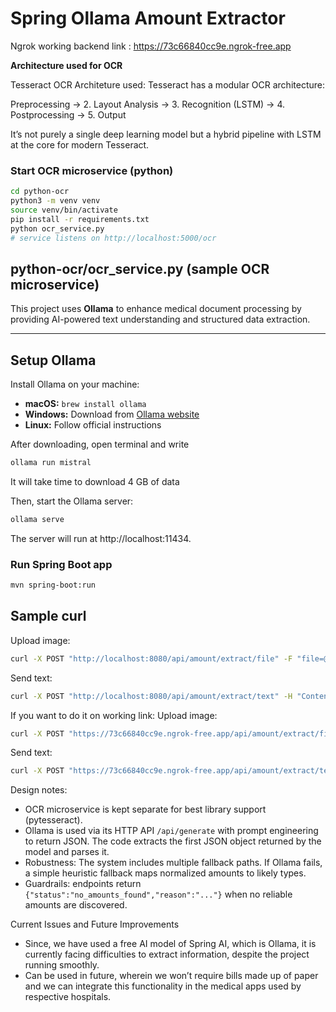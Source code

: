 # Spring Ollama Amount Extractor

Ngrok working backend link : https://73c66840cc9e.ngrok-free.app

**Architecture used for OCR**

Tesseract OCR Architeture used:
Tesseract has a modular OCR architecture:

Preprocessing → 2. Layout Analysis → 3. Recognition (LSTM) → 4. Postprocessing → 5. Output

It’s not purely a single deep learning model but a hybrid pipeline with LSTM at the core for modern Tesseract.

### Start OCR microservice (python)
```bash
cd python-ocr
python3 -m venv venv
source venv/bin/activate
pip install -r requirements.txt
python ocr_service.py
# service listens on http://localhost:5000/ocr
```

## python-ocr/ocr_service.py (sample OCR microservice)

This project uses **Ollama** to enhance medical document processing by providing AI-powered text understanding and structured data extraction.

---

## Setup Ollama

Install Ollama on your machine:

- **macOS:** `brew install ollama`  
- **Windows:** Download from [Ollama website](https://ollama.com/)  
- **Linux:** Follow official instructions

After downloading, open terminal and write
```bash
ollama run mistral
```
It will take time to download 4 GB of data

Then, start the Ollama server:
```bash
ollama serve
```

The server will run at http://localhost:11434.


### Run Spring Boot app
```bash
mvn spring-boot:run
```

## Sample curl
Upload image:
```bash
curl -X POST "http://localhost:8080/api/amount/extract/file" -F "file=@sample_bill.jpg"
```
Send text:
```bash
curl -X POST "http://localhost:8080/api/amount/extract/text" -H "Content-Type: application/json" -d '"Total: INR 1200 | Paid: 1000 | Due: 200 | Discount: 10%"'
```

If you want to do it on working link:
Upload image:
```bash
curl -X POST "https://73c66840cc9e.ngrok-free.app/api/amount/extract/file" -F "file=@sample_bill.jpg"
```
Send text:
```bash
curl -X POST "https://73c66840cc9e.ngrok-free.app/api/amount/extract/text" -H "Content-Type: application/json" -d '"Total: INR 1200 | Paid: 1000 | Due: 200 | Discount: 10%"
```


Design notes:
- OCR microservice is kept separate for best library support (pytesseract).
- Ollama is used via its HTTP API `/api/generate` with prompt engineering to return JSON. The code extracts the first JSON object returned by the model and parses it.
- Robustness: The system includes multiple fallback paths. If Ollama fails, a simple heuristic fallback maps normalized amounts to likely types.
- Guardrails: endpoints return `{"status":"no_amounts_found","reason":"..."}` when no reliable amounts are discovered.

Current Issues and Future Improvements
-	Since, we have used a free AI model of Spring AI, which is Ollama, it is currently facing difficulties to extract information, despite the project running smoothly.
-	Can be used in future, wherein we won’t require bills made up of paper and we can integrate this functionality in the medical apps used by respective hospitals. 



